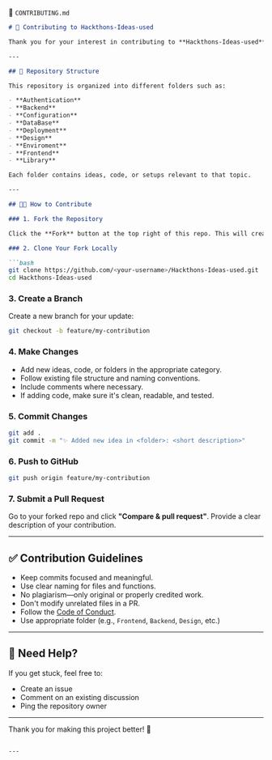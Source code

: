  📄 `CONTRIBUTING.md`

````markdown
# 🙌 Contributing to Hackthons-Ideas-used

Thank you for your interest in contributing to **Hackthons-Ideas-used**! Your contributions help improve and expand this valuable collection of resources for hackathon projects. Please follow the guidelines below to ensure a smooth collaboration process.

---

## 📁 Repository Structure

This repository is organized into different folders such as:

- **Authentication**
- **Backend**
- **Configuration**
- **DataBase**
- **Deployment**
- **Design**
- **Enviroment**
- **Frontend**
- **Library**

Each folder contains ideas, code, or setups relevant to that topic.

---

## 🧑‍💻 How to Contribute

### 1. Fork the Repository

Click the **Fork** button at the top right of this repo. This will create your own copy.

### 2. Clone Your Fork Locally

```bash
git clone https://github.com/<your-username>/Hackthons-Ideas-used.git
cd Hackthons-Ideas-used
````

### 3. Create a Branch

Create a new branch for your update:

```bash
git checkout -b feature/my-contribution
```

### 4. Make Changes

* Add new ideas, code, or folders in the appropriate category.
* Follow existing file structure and naming conventions.
* Include comments where necessary.
* If adding code, make sure it's clean, readable, and tested.

### 5. Commit Changes

```bash
git add .
git commit -m "✨ Added new idea in <folder>: <short description>"
```

### 6. Push to GitHub

```bash
git push origin feature/my-contribution
```

### 7. Submit a Pull Request

Go to your forked repo and click **"Compare & pull request"**.
Provide a clear description of your contribution.

---

## ✅ Contribution Guidelines

* Keep commits focused and meaningful.
* Use clear naming for files and functions.
* No plagiarism—only original or properly credited work.
* Don't modify unrelated files in a PR.
* Follow the [Code of Conduct](./CODE_OF_CONDUCT.md).
* Use appropriate folder (e.g., `Frontend`, `Backend`, `Design`, etc.)

---

## 🙋 Need Help?

If you get stuck, feel free to:

* Create an issue
* Comment on an existing discussion
* Ping the repository owner

---

Thank you for making this project better! 🌟

```

---



